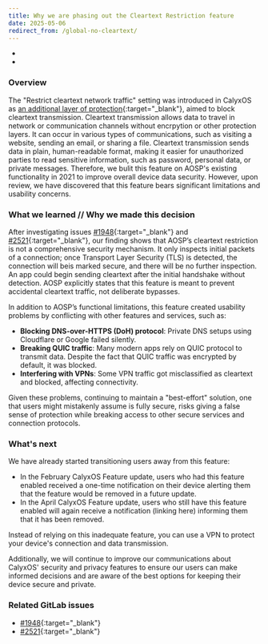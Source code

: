 ```yaml
---
title: Why we are phasing out the Cleartext Restriction feature
date: 2025-05-06
redirect_from: /global-no-cleartext/
---
```


* 
* 

### Overview

The "Restrict cleartext network traffic" setting was introduced in CalyxOS as [an additional layer of protection](/news/2021/04/08/big-april-update/){:target="_blank"},
aimed to block cleartext transmission. Cleartext transmission allows data to travel in network or communication channels without encrpytion or other protection layers.
It can occur in various types of communications, such as visiting a website, sending an email, or sharing a file.
Cleartext transmission sends data in plain, human-readable format, making it easier for unauthorized parties to read sensitive information, such as password, personal data, or private messages.
Therefore, we bulit this feature on AOSP's existing functionality in 2021 to improve overall device data security.
However, upon review, we have discovered that this feature bears significant limitations and usability concerns.

### What we learned // Why we made this decision

After investigating issues [#1948](https://gitlab.com/CalyxOS/calyxos/-/issues/1948){:target="_blank"} and [#2521](https://gitlab.com/CalyxOS/calyxos/-/issues/2521){:target="_blank"},
 our finding shows that AOSP’s cleartext restriction is not a comprehensive security mechanism.
It only inspects initial packets of a connection; once Transport Layer Security (TLS) is detected, the connection will beis marked secure, and there will be no further inspection.
An app could begin sending cleartext after the initial handshake without detection.
AOSP explicitly states that this feature is meant to prevent accidental cleartext traffic, not deliberate bypasses.


In addition to AOSP’s functional limitations, this feature created usability problems by conflicting with other features and services, such as:
* **Blocking DNS-over-HTTPS (DoH) protocol**: Private DNS setups using Cloudflare or Google failed silently.
* **Breaking QUIC traffic**: Many modern apps rely on QUIC protocol to transmit data. Despite the fact that QUIC traffic was encrypted by default, it was blocked.
* **Interfering with VPNs**: Some VPN traffic got misclassified as cleartext and blocked, affecting connectivity.

Given these problems, continuing to maintain a "best-effort" solution, one that users might mistakenly assume is fully secure,
 risks giving a false sense of protection while breaking access to other secure services and connection protocols.

### What's next

We have already started transitioning users away from this feature:
* In the February CalyxOS Feature update, users who had this feature enabled received a one-time notification on their device alerting them that the feature would be removed in a future update.
* In the April CalyxOS Feature update, users who still have this feature enabled will again receive a notification (linking here) informing them that it has been removed.

Instead of relying on this inadequate feature, you can use a VPN to protect your device's connection and data transmission.

Additionally, we will continue to improve our communications about CalyxOS' security and privacy features to ensure our users can make informed decisions and are aware of the best options for keeping their device secure and private.

### Related GitLab issues
* [#1948](https://gitlab.com/CalyxOS/calyxos/-/issues/1948){:target="_blank"} 
* [#2521](https://gitlab.com/CalyxOS/calyxos/-/issues/2521){:target="_blank"} 